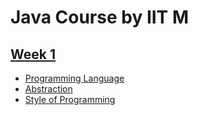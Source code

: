 # Java Course by IIT M

## [Week 1](https://github.com/alokg-812/IIT-Madras/tree/main/Java/Week1#week-1)

- [Programming Language]()
- [Abstraction]()
- [Style of Programming]()
